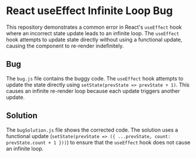 # React useEffect Infinite Loop Bug

This repository demonstrates a common error in React's `useEffect` hook where an incorrect state update leads to an infinite loop. The `useEffect` hook attempts to update state directly without using a functional update, causing the component to re-render indefinitely.

## Bug

The `bug.js` file contains the buggy code. The `useEffect` hook attempts to update the state directly using `setState(prevState => prevState + 1)`. This causes an infinite re-render loop because each update triggers another update.

## Solution

The `bugSolution.js` file shows the corrected code. The solution uses a functional update (`setState(prevState => ({ ...prevState, count: prevState.count + 1 }))`) to ensure that the `useEffect` hook does not cause an infinite loop.